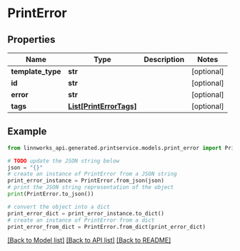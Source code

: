 # PrintError


## Properties

Name | Type | Description | Notes
------------ | ------------- | ------------- | -------------
**template_type** | **str** |  | [optional] 
**id** | **str** |  | [optional] 
**error** | **str** |  | [optional] 
**tags** | [**List[PrintErrorTags]**](PrintErrorTags.md) |  | [optional] 

## Example

```python
from linnworks_api.generated.printservice.models.print_error import PrintError

# TODO update the JSON string below
json = "{}"
# create an instance of PrintError from a JSON string
print_error_instance = PrintError.from_json(json)
# print the JSON string representation of the object
print(PrintError.to_json())

# convert the object into a dict
print_error_dict = print_error_instance.to_dict()
# create an instance of PrintError from a dict
print_error_from_dict = PrintError.from_dict(print_error_dict)
```
[[Back to Model list]](../README.md#documentation-for-models) [[Back to API list]](../README.md#documentation-for-api-endpoints) [[Back to README]](../README.md)


